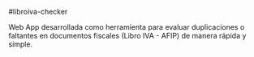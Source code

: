#libroiva-checker

Web App desarrollada como herramienta para evaluar duplicaciones o faltantes en documentos fiscales (Libro IVA - AFIP) de manera rápida y simple.
